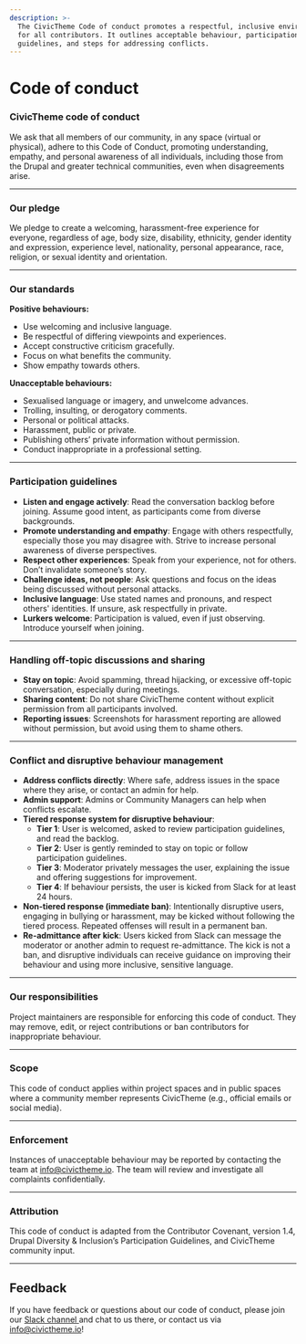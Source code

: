 ```yaml
---
description: >-
  The CivicTheme Code of conduct promotes a respectful, inclusive environment
  for all contributors. It outlines acceptable behaviour, participation
  guidelines, and steps for addressing conflicts.
---
```


# Code of conduct

### CivicTheme code of conduct

We ask that all members of our community, in any space (virtual or physical), adhere to this Code of Conduct, promoting understanding, empathy, and personal awareness of all individuals, including those from the Drupal and greater technical communities, even when disagreements arise.



***

### **Our pledge**

We pledge to create a welcoming, harassment-free experience for everyone, regardless of age, body size, disability, ethnicity, gender identity and expression, experience level, nationality, personal appearance, race, religion, or sexual identity and orientation.



***

### **Our standards**

**Positive behaviours:**

* Use welcoming and inclusive language.
* Be respectful of differing viewpoints and experiences.
* Accept constructive criticism gracefully.
* Focus on what benefits the community.
* Show empathy towards others.

**Unacceptable behaviours:**

* Sexualised language or imagery, and unwelcome advances.
* Trolling, insulting, or derogatory comments.
* Personal or political attacks.
* Harassment, public or private.
* Publishing others’ private information without permission.
* Conduct inappropriate in a professional setting.



***

### **Participation guidelines**

* **Listen and engage actively**: Read the conversation backlog before joining. Assume good intent, as participants come from diverse backgrounds.
* **Promote understanding and empathy**: Engage with others respectfully, especially those you may disagree with. Strive to increase personal awareness of diverse perspectives.
* **Respect other experiences**: Speak from your experience, not for others. Don’t invalidate someone’s story.
* **Challenge ideas, not people**: Ask questions and focus on the ideas being discussed without personal attacks.
* **Inclusive language**: Use stated names and pronouns, and respect others' identities. If unsure, ask respectfully in private.
* **Lurkers welcome**: Participation is valued, even if just observing. Introduce yourself when joining.



***

### **Handling off-topic discussions and sharing**

* **Stay on topic**: Avoid spamming, thread hijacking, or excessive off-topic conversation, especially during meetings.
* **Sharing content**: Do not share CivicTheme content without explicit permission from all participants involved.
* **Reporting issues**: Screenshots for harassment reporting are allowed without permission, but avoid using them to shame others.



***

### **Conflict and disruptive behaviour management**

* **Address conflicts directly**: Where safe, address issues in the space where they arise, or contact an admin for help.
* **Admin support**: Admins or Community Managers can help when conflicts escalate.
* **Tiered response system for disruptive behaviour**:
  * **Tier 1**: User is welcomed, asked to review participation guidelines, and read the backlog.
  * **Tier 2**: User is gently reminded to stay on topic or follow participation guidelines.
  * **Tier 3**: Moderator privately messages the user, explaining the issue and offering suggestions for improvement.
  * **Tier 4**: If behaviour persists, the user is kicked from Slack for at least 24 hours.
* **Non-tiered response (immediate ban)**: Intentionally disruptive users, engaging in bullying or harassment, may be kicked without following the tiered process. Repeated offenses will result in a permanent ban.
* **Re-admittance after kick**: Users kicked from Slack can message the moderator or another admin to request re-admittance. The kick is not a ban, and disruptive individuals can receive guidance on improving their behaviour and using more inclusive, sensitive language.



***

### **Our responsibilities**

Project maintainers are responsible for enforcing this code of conduct. They may remove, edit, or reject contributions or ban contributors for inappropriate behaviour.



***

### **Scope**

This code of conduct applies within project spaces and in public spaces where a community member represents CivicTheme (e.g., official emails or social media).



***

### **Enforcement**

Instances of unacceptable behaviour may be reported by contacting the team at [info@civictheme.io](mailto:info@civictheme.io). The team will review and investigate all complaints confidentially.



***

### **Attribution**

This code of conduct is adapted from the Contributor Covenant, version 1.4, Drupal Diversity & Inclusion’s Participation Guidelines, and CivicTheme community input.



***

## Feedback

If you have feedback or questions about our code of conduct, please join our [Slack channel ](https://drupal.slack.com/archives/C039UV0CQBZ)and chat to us there, or contact us via [info@civictheme.io](mailto:info@civictheme.io)!

